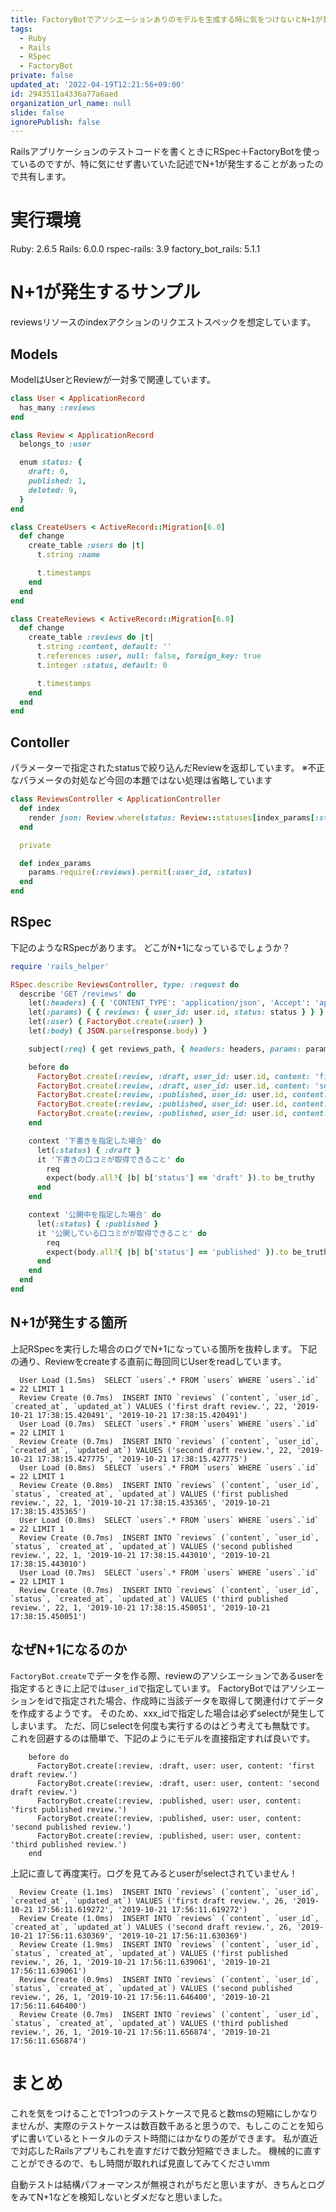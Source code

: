 ```yaml
---
title: FactoryBotでアソシエーションありのモデルを生成する時に気をつけないとN+1が発生する
tags:
  - Ruby
  - Rails
  - RSpec
  - FactoryBot
private: false
updated_at: '2022-04-19T12:21:56+09:00'
id: 2943511a4336a77a6aed
organization_url_name: null
slide: false
ignorePublish: false
---
```

Railsアプリケーションのテストコードを書くときにRSpec＋FactoryBotを使っているのですが、特に気にせず書いていた記述でN+1が発生することがあったので共有します。

# 実行環境

Ruby: 2.6.5
Rails: 6.0.0
rspec-rails: 3.9
factory_bot_rails: 5.1.1

# N+1が発生するサンプル
reviewsリソースのindexアクションのリクエストスペックを想定しています。

## Models
ModelはUserとReviewが一対多で関連しています。

```ruby:app/models/user.rb
class User < ApplicationRecord
  has_many :reviews
end
```

```ruby:app/models/review.rb
class Review < ApplicationRecord
  belongs_to :user

  enum status: {
    draft: 0,
    published: 1,
    deleted: 9,
  }
end
```

```ruby:db/migrate/20190914140349_create_users.rb
class CreateUsers < ActiveRecord::Migration[6.0]
  def change
    create_table :users do |t|
      t.string :name

      t.timestamps
    end
  end
end
```

```ruby
class CreateReviews < ActiveRecord::Migration[6.0]
  def change
    create_table :reviews do |t|
      t.string :content, default: ''
      t.references :user, null: false, foreign_key: true
      t.integer :status, default: 0

      t.timestamps
    end
  end
end
```

## Contoller
パラメーターで指定されたstatusで絞り込んだReviewを返却しています。
※不正なパラメータの対処など今回の本題ではない処理は省略しています

```ruby:app/controllers/reviews_controller.rb
class ReviewsController < ApplicationController
  def index
    render json: Review.where(status: Review::statuses[index_params[:status]])
  end

  private

  def index_params
    params.require(:reviews).permit(:user_id, :status)
  end
end
```

## RSpec
下記のようなRSpecがあります。
どこがN+1になっているでしょうか？

```ruby:spec/requests/reviews_spec.rb
require 'rails_helper'

RSpec.describe ReviewsController, type: :request do
  describe 'GET /reviews' do
    let(:headers) { { 'CONTENT_TYPE': 'application/json', 'Accept': 'application/json'} }
    let(:params) { { reviews: { user_id: user.id, status: status } } }
    let(:user) { FactoryBot.create(:user) }
    let(:body) { JSON.parse(response.body) }

    subject(:req) { get reviews_path, { headers: headers, params: params } }

    before do
      FactoryBot.create(:review, :draft, user_id: user.id, content: 'first draft review.')
      FactoryBot.create(:review, :draft, user_id: user.id, content: 'second draft review.')
      FactoryBot.create(:review, :published, user_id: user.id, content: 'first published review.')
      FactoryBot.create(:review, :published, user_id: user.id, content: 'second published review.')
      FactoryBot.create(:review, :published, user_id: user.id, content: 'third published review.')
    end

    context '下書きを指定した場合' do
      let(:status) { :draft }
      it '下書きの口コミが取得できること' do
        req
        expect(body.all?{ |b| b['status'] == 'draft' }).to be_truthy
      end
    end

    context '公開中を指定した場合' do
      let(:status) { :published }
      it '公開している口コミがが取得できること' do
        req
        expect(body.all?{ |b| b['status'] == 'published' }).to be_truthy
      end
    end
  end
end
```

## N+1が発生する箇所
上記RSpecを実行した場合のログでN+1になっている箇所を抜粋します。
下記の通り、Reviewをcreateする直前に毎回同じUserをreadしています。

```sql:log/test.log
  User Load (1.5ms)  SELECT `users`.* FROM `users` WHERE `users`.`id` = 22 LIMIT 1
  Review Create (0.7ms)  INSERT INTO `reviews` (`content`, `user_id`, `created_at`, `updated_at`) VALUES ('first draft review.', 22, '2019-10-21 17:38:15.420491', '2019-10-21 17:38:15.420491')
  User Load (0.7ms)  SELECT `users`.* FROM `users` WHERE `users`.`id` = 22 LIMIT 1
  Review Create (0.7ms)  INSERT INTO `reviews` (`content`, `user_id`, `created_at`, `updated_at`) VALUES ('second draft review.', 22, '2019-10-21 17:38:15.427775', '2019-10-21 17:38:15.427775')
  User Load (0.8ms)  SELECT `users`.* FROM `users` WHERE `users`.`id` = 22 LIMIT 1
  Review Create (0.8ms)  INSERT INTO `reviews` (`content`, `user_id`, `status`, `created_at`, `updated_at`) VALUES ('first published review.', 22, 1, '2019-10-21 17:38:15.435365', '2019-10-21 17:38:15.435365')
  User Load (0.8ms)  SELECT `users`.* FROM `users` WHERE `users`.`id` = 22 LIMIT 1
  Review Create (0.7ms)  INSERT INTO `reviews` (`content`, `user_id`, `status`, `created_at`, `updated_at`) VALUES ('second published review.', 22, 1, '2019-10-21 17:38:15.443010', '2019-10-21 17:38:15.443010')
  User Load (0.7ms)  SELECT `users`.* FROM `users` WHERE `users`.`id` = 22 LIMIT 1
  Review Create (0.7ms)  INSERT INTO `reviews` (`content`, `user_id`, `status`, `created_at`, `updated_at`) VALUES ('third published review.', 22, 1, '2019-10-21 17:38:15.450051', '2019-10-21 17:38:15.450051')
```

## なぜN+1になるのか
`FactoryBot.create`でデータを作る際、reviewのアソシエーションであるuserを指定するときに上記では`user_id`で指定しています。
FactoryBotではアソシエーションをidで指定された場合、作成時に当該データを取得して関連付けてデータを作成するようです。
そのため、xxx_idで指定した場合は必ずselectが発生してしまいます。
ただ、同じselectを何度も実行するのはどう考えても無駄です。
これを回避するのは簡単で、下記のようにモデルを直接指定すれば良いです。

```ruby:spec/requests/reviews_spec.rb#当該箇所のみ
    before do
      FactoryBot.create(:review, :draft, user: user, content: 'first draft review.')
      FactoryBot.create(:review, :draft, user: user, content: 'second draft review.')
      FactoryBot.create(:review, :published, user: user, content: 'first published review.')
      FactoryBot.create(:review, :published, user: user, content: 'second published review.')
      FactoryBot.create(:review, :published, user: user, content: 'third published review.')
    end
```

上記に直して再度実行。ログを見てみるとuserがselectされていません！

```console
  Review Create (1.1ms)  INSERT INTO `reviews` (`content`, `user_id`, `created_at`, `updated_at`) VALUES ('first draft review.', 26, '2019-10-21 17:56:11.619272', '2019-10-21 17:56:11.619272')
  Review Create (1.0ms)  INSERT INTO `reviews` (`content`, `user_id`, `created_at`, `updated_at`) VALUES ('second draft review.', 26, '2019-10-21 17:56:11.630369', '2019-10-21 17:56:11.630369')
  Review Create (1.9ms)  INSERT INTO `reviews` (`content`, `user_id`, `status`, `created_at`, `updated_at`) VALUES ('first published review.', 26, 1, '2019-10-21 17:56:11.639061', '2019-10-21 17:56:11.639061')
  Review Create (0.9ms)  INSERT INTO `reviews` (`content`, `user_id`, `status`, `created_at`, `updated_at`) VALUES ('second published review.', 26, 1, '2019-10-21 17:56:11.646400', '2019-10-21 17:56:11.646400')
  Review Create (0.7ms)  INSERT INTO `reviews` (`content`, `user_id`, `status`, `created_at`, `updated_at`) VALUES ('third published review.', 26, 1, '2019-10-21 17:56:11.656874', '2019-10-21 17:56:11.656874')
```

# まとめ
これを気をつけることで1つ1つのテストケースで見ると数msの短縮にしかなりませんが、実際のテストケースは数百数千あると思うので、もしこのことを知らずに書いているとトータルのテスト時間にはかなりの差ができます。
私が直近で対応したRailsアプリもこれを直すだけで数分短縮できました。
機械的に直すことができるので、もし時間が取れれば見直してみてくださいmm

自動テストは結構パフォーマンスが無視されがちだと思いますが、きちんとログをみてN+1などを検知しないとダメだなと思いました。
